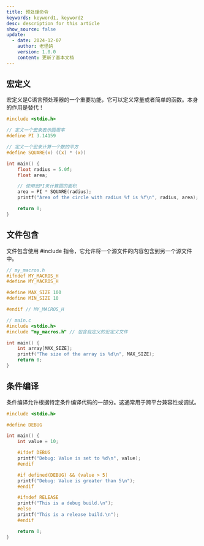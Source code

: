 ```yaml
---
title: 预处理命令
keywords: keyword1, keyword2
desc: description for this article
show_source: false
update:
  - date: 2024-12-07
    author: 老怪鸽
    version: 1.0.0
    content: 更新了基本文档
---
```


## 宏定义

宏定义是C语言预处理器的一个重要功能，它可以定义常量或者简单的函数。本身的作用是替代！

```c
#include <stdio.h>

// 定义一个宏来表示圆周率
#define PI 3.14159

// 定义一个宏来计算一个数的平方
#define SQUARE(x) ((x) * (x))

int main() {
    float radius = 5.0f;
    float area;

    // 使用宏PI来计算圆的面积
    area = PI * SQUARE(radius);
    printf("Area of the circle with radius %f is %f\n", radius, area);

    return 0;
}

```

## 文件包含

文件包含使用 #include 指令，它允许将一个源文件的内容包含到另一个源文件中。

```c
// my_macros.h
#ifndef MY_MACROS_H
#define MY_MACROS_H

#define MAX_SIZE 100
#define MIN_SIZE 10

#endif // MY_MACROS_H

// main.c
#include <stdio.h>
#include "my_macros.h" // 包含自定义的宏定义文件

int main() {
    int array[MAX_SIZE];
    printf("The size of the array is %d\n", MAX_SIZE);
    return 0;
}
```

## 条件编译

条件编译允许根据特定条件编译代码的一部分。这通常用于跨平台兼容性或调试。

```c
#include <stdio.h>

#define DEBUG

int main() {
    int value = 10;

    #ifdef DEBUG
    printf("Debug: Value is set to %d\n", value);
    #endif

    #if defined(DEBUG) && (value > 5)
    printf("Debug: Value is greater than 5\n");
    #endif

    #ifndef RELEASE
    printf("This is a debug build.\n");
    #else
    printf("This is a release build.\n");
    #endif

    return 0;
}
```